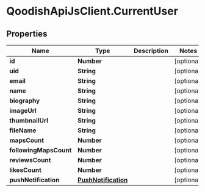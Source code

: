# QoodishApiJsClient.CurrentUser

## Properties

Name | Type | Description | Notes
------------ | ------------- | ------------- | -------------
**id** | **Number** |  | [optional] 
**uid** | **String** |  | [optional] 
**email** | **String** |  | [optional] 
**name** | **String** |  | [optional] 
**biography** | **String** |  | [optional] 
**imageUrl** | **String** |  | [optional] 
**thumbnailUrl** | **String** |  | [optional] 
**fileName** | **String** |  | [optional] 
**mapsCount** | **Number** |  | [optional] 
**followingMapsCount** | **Number** |  | [optional] 
**reviewsCount** | **Number** |  | [optional] 
**likesCount** | **Number** |  | [optional] 
**pushNotification** | [**PushNotification**](PushNotification.md) |  | [optional] 


